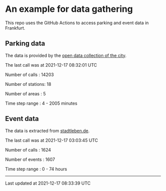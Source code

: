 # An example for data gathering

This repo uses the GitHub Actions to access parking and event data in Frankfurt.

## Parking data
The data is provided by the [open data collection of the city](https://www.offenedaten.frankfurt.de/).

The last call was at 2021-12-17 08:32:01 UTC

Number of calls   : 14203

Number of stations:    18

Number of areas   :     5

Time step range   :     4 -  2005 minutes


## Event data
The data is extracted from [stadtleben.de](https://stadtleben.de/frankfurt/).

The last call was at 2021-12-17 03:03:45 UTC

Number of calls   : 1624

Number of events  : 1607

Time step range   :    0 -   74 hours


----

Last updated at 2021-12-17 08:33:39 UTC
